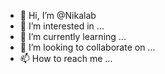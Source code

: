 - 👋 Hi, I’m @Nikalab
- 👀 I’m interested in ...
- 🌱 I’m currently learning ...
- 💞️ I’m looking to collaborate on ...
- 📫 How to reach me ...

<!---
Nikalab/Nikalab is a ✨ special ✨ repository because its `README.md` (this file) appears on your GitHub profile.
You can click the Preview link to take a look at your changes.
--->
